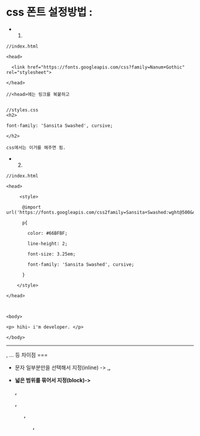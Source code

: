 css 폰트 설정방법 :
===

- 1.
```
//index.html

<head>

  <link href="https://fonts.googleapis.com/css?family=Nanum+Gothic" rel="stylesheet">

</head>

//<head>에는 링크를 복붙하고


//styles.css
<h2>

font-family: 'Sansita Swashed', cursive;

</h2>

css에서는 이거를 해주면 됨.

```

* 2.

```
//index.html

<head>

     <style>

      @import url('https://fonts.googleapis.com/css2family=Sansita+Swashed:wght@500&display=swap');

      p{

        color: #66BFBF;

        line-height: 2;

        font-size: 3.25em;

        font-family: 'Sansita Swashed', cursive;

      }

    </style>

</head>



<body>

<p> hihi~ i'm developer. </p>

</body>
```

* * *
<div>, <span> ... 등 차이점
===
   
* 문자 일부분만을 선택해서 지정(inline) -> <span>,<b>,<img>

+ 넓은 범위를 묶어서 지정(block)-> <p>,<div>,<ol>,<ul>,<table>
